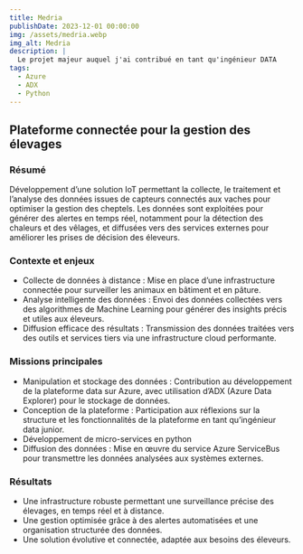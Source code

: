 ```yaml
---
title: Medria
publishDate: 2023-12-01 00:00:00
img: /assets/medria.webp
img_alt: Medria
description: |
  Le projet majeur auquel j'ai contribué en tant qu'ingénieur DATA
tags:
  - Azure
  - ADX
  - Python
---
```


## Plateforme connectée pour la gestion des élevages

### Résumé
Développement d’une solution IoT permettant la collecte, le traitement et l’analyse des données issues de capteurs connectés aux vaches pour optimiser la gestion des cheptels. Les données sont exploitées pour générer des alertes en temps réel, notamment pour la détection des chaleurs et des vêlages, et diffusées vers des services externes pour améliorer les prises de décision des éleveurs.

### Contexte et enjeux
- Collecte de données à distance : Mise en place d’une infrastructure connectée pour surveiller les animaux en bâtiment et en pâture.
- Analyse intelligente des données : Envoi des données collectées vers des algorithmes de Machine Learning pour générer des insights précis et utiles aux éleveurs.
- Diffusion efficace des résultats : Transmission des données traitées vers des outils et services tiers via une infrastructure cloud performante.


### Missions principales
- Manipulation et stockage des données : Contribution au développement de la plateforme data sur Azure, avec utilisation d’ADX (Azure Data Explorer) pour le stockage de données.
- Conception de la plateforme : Participation aux réflexions sur la structure et les fonctionnalités de la plateforme en tant qu’ingénieur data junior.
- Développement de micro-services en python
- Diffusion des données : Mise en œuvre du service Azure ServiceBus pour transmettre les données analysées aux systèmes externes.

### Résultats
- Une infrastructure robuste permettant une surveillance précise des élevages, en temps réel et à distance.
- Une gestion optimisée grâce à des alertes automatisées et une organisation structurée des données.
- Une solution évolutive et connectée, adaptée aux besoins des éleveurs.